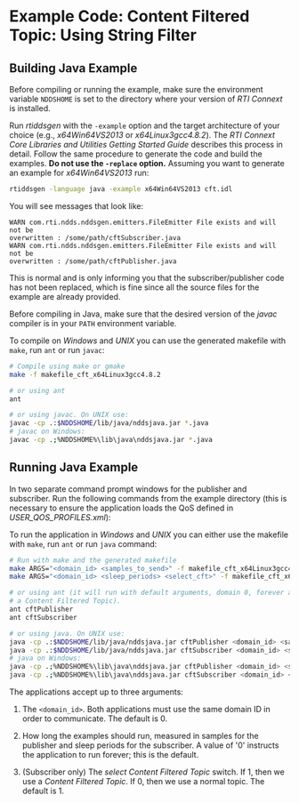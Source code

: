 # Example Code: Content Filtered Topic: Using String Filter

## Building Java Example

Before compiling or running the example, make sure the environment variable
`NDDSHOME` is set to the directory where your version of *RTI Connext* is
installed.

Run *rtiddsgen* with the `-example` option and the target architecture of your
choice (e.g., *x64Win64VS2013* or *x64Linux3gcc4.8.2*). The *RTI Connext Core
Libraries and Utilities Getting Started Guide* describes this process in detail.
Follow the same procedure to generate the code and build the examples. **Do not
use the `-replace` option.** Assuming you want to generate an example for
*x64Win64VS2013* run:

```sh
rtiddsgen -language java -example x64Win64VS2013 cft.idl
```

You will see messages that look like:

```
WARN com.rti.ndds.nddsgen.emitters.FileEmitter File exists and will not be
overwritten : /some/path/cftSubscriber.java
WARN com.rti.ndds.nddsgen.emitters.FileEmitter File exists and will not be
overwritten : /some/path/cftPublisher.java
```

This is normal and is only informing you that the subscriber/publisher code has
not been replaced, which is fine since all the source files for the example are
already provided.

Before compiling in Java, make sure that the desired version of the *javac*
compiler is in your `PATH` environment variable.

To compile on *Windows* and *UNIX* you can use the generated makefile with
`make`, run `ant` or run `javac`:

``` sh
# Compile using make or gmake
make -f makefile_cft_x64Linux3gcc4.8.2

# or using ant
ant

# or using javac. On UNIX use:
javac -cp .:$NDDSHOME/lib/java/nddsjava.jar *.java
# javac on Windows:
javac -cp .;%NDDSHOME%\lib\java\nddsjava.jar *.java
```

## Running Java Example

In two separate command prompt windows for the publisher and subscriber.
Run the following commands from the example directory (this is necessary to
ensure the application loads the QoS defined in *USER_QOS_PROFILES.xml*):

To run the application in *Windows* and *UNIX* you can either use the makefile
with `make`, run `ant` or run `java` command:

``` sh
# Run with make and the generated makefile
make ARGS="<domain_id> <samples_to_send>" -f makefile_cft_x64Linux3gcc4.8.2 cftPublisher
make ARGS="<domain_id> <sleep_periods> <select_cft>" -f makefile_cft_x64Linux3gcc4.8.2 cftSubscriber

# or using ant (it will run with default arguments, domain 0, forever and use
# a Content Filtered Topic).
ant cftPublisher
ant cftSubscriber

# or using java. On UNIX use:
java -cp .:$NDDSHOME/lib/java/nddsjava.jar cftPublisher <domain_id> <samples_to_send>
java -cp .:$NDDSHOME/lib/java/nddsjava.jar cftSubscriber <domain_id> <sleep_periods>
# java on Windows:
java -cp .;%NDDSHOME%\lib\java\nddsjava.jar cftPublisher <domain_id> <samples_to_send>
java -cp .;%NDDSHOME%\lib\java\nddsjava.jar cftSubscriber <domain_id> <sleep_periods> <select_cft>
```

The applications accept up to three arguments:

1.  The `<domain_id>`. Both applications must use the same domain ID in order to
    communicate. The default is 0.

2.  How long the examples should run, measured in samples for the publisher and
    sleep periods for the subscriber. A value of '0' instructs the application
    to run forever; this is the default.

3.  (Subscriber only) The *select Content Filtered Topic* switch. If 1, then
    we use a *Content Filtered Topic*. If 0, then we use a normal topic.
    The default is 1.
